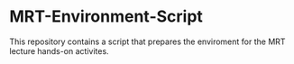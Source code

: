 # MRT-Environment-Script
This repository contains a script that prepares the enviroment for the MRT lecture hands-on activites.
